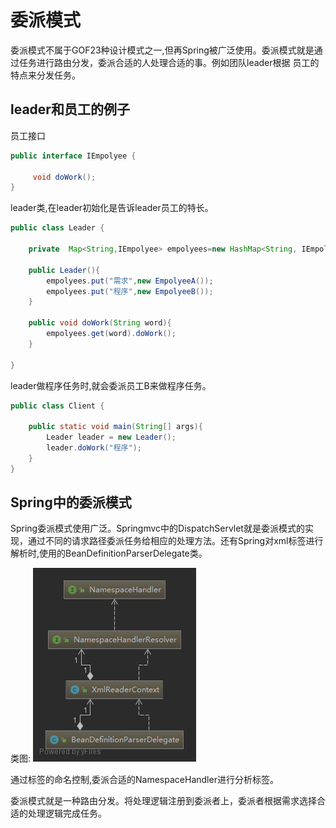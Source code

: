 # 委派模式
委派模式不属于GOF23种设计模式之一,但再Spring被广泛使用。委派模式就是通过任务进行路由分发，委派合适的人处理合适的事。例如团队leader根据
员工的特点来分发任务。


## leader和员工的例子

员工接口
```java
public interface IEmpolyee {

     void doWork();
}
```

leader类,在leader初始化是告诉leader员工的特长。
```java
public class Leader {

    private  Map<String,IEmpolyee> empolyees=new HashMap<String, IEmpolyee>();

    public Leader(){
        empolyees.put("需求",new EmpolyeeA());
        empolyees.put("程序",new EmpolyeeB());
    }

    public void doWork(String word){
        empolyees.get(word).doWork();
    }

}
```

leader做程序任务时,就会委派员工B来做程序任务。
```java
public class Client {

    public static void main(String[] args){
        Leader leader = new Leader();
        leader.doWork("程序");
    }
}
```

## Spring中的委派模式

Spring委派模式使用广泛。Springmvc中的DispatchServlet就是委派模式的实现，通过不同的请求路径委派任务给相应的处理方法。还有Spring对xml标签进行解析时,使用的BeanDefinitionParserDelegate类。

类图:
![BeanDefinitionParserDelegate](https://github.com/wujiazhen2/learn_java/blob/master/%E8%AE%BE%E8%AE%A1%E6%A8%A1%E5%BC%8F/%E5%A7%94%E6%B4%BE%E6%A8%A1%E5%BC%8F/img/BeanDefinitionParserDelegate.png?raw=true)

通过标签的命名控制,委派合适的NamespaceHandler进行分析标签。



委派模式就是一种路由分发。将处理逻辑注册到委派者上，委派者根据需求选择合适的处理逻辑完成任务。

